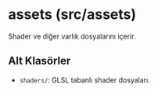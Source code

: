 # assets (src/assets)

Shader ve diğer varlık dosyalarını içerir.

## Alt Klasörler
- `shaders/`: GLSL tabanlı shader dosyaları.
